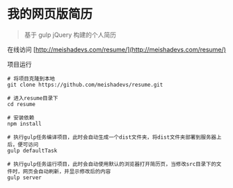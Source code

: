 
# 我的网页版简历
> 基于 gulp jQuery 构建的个人简历

在线访问 [http://meishadevs.com/resume/](http://meishadevs.com/resume/)

项目运行

	# 将项目克隆到本地
	git clone https://github.com/meishadevs/resume.git

	# 进入resume目录下
	cd resume

	# 安装依赖
	npm install

	# 执行gulp任务编译项目，此时会自动生成一个dist文件夹，将dist文件夹部署到服务器上后，便可访问
	gulp defaultTask

	# 执行gulp任务运行项目，此时会自动使用默认的浏览器打开简历页，当修改src目录下的文件时，网页会自动刷新，并显示修改后的内容
	gulp server
